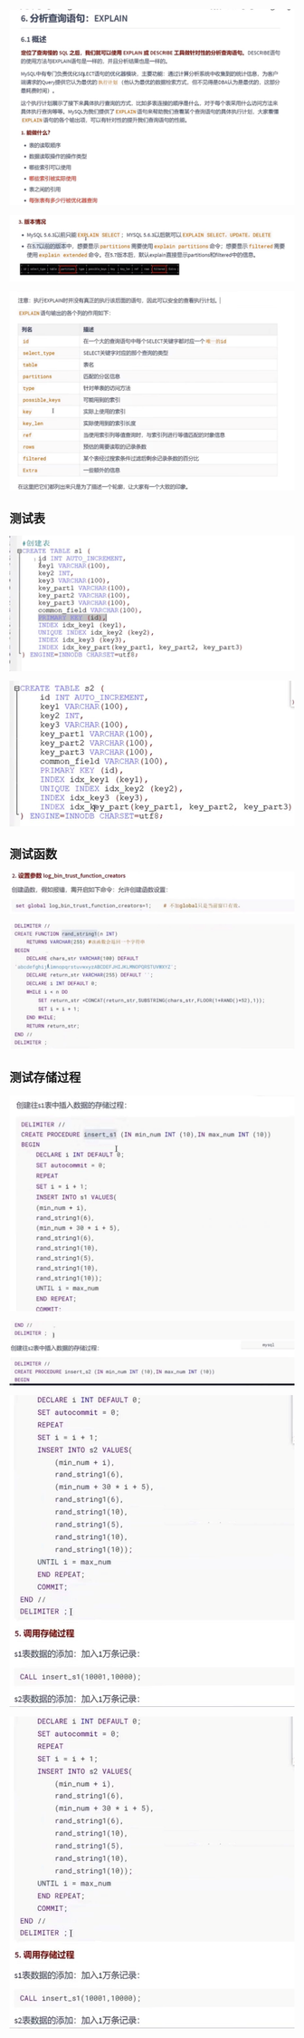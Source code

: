 ![img_176.png](img_176.png)

![img_177.png](img_177.png)

![img_178.png](img_178.png)

测试表
---

![img_179.png](img_179.png)

![img_180.png](img_180.png)

测试函数
---

![img_182.png](img_182.png)

![img_181.png](img_181.png)

测试存储过程
---

![img_183.png](img_183.png)

![img_184.png](img_184.png)

![img_185.png](img_185.png)

![img_186.png](img_186.png)